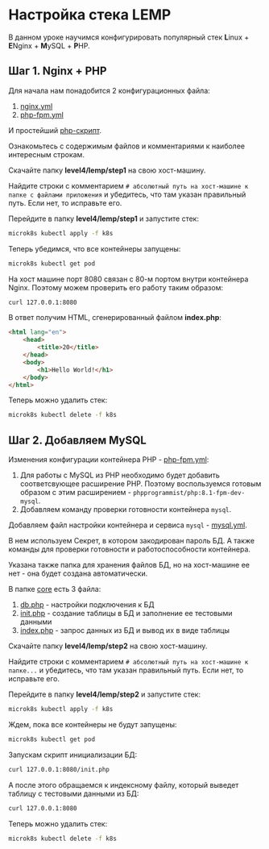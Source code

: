 # Настройка стека LEMP

В данном уроке научимся конфигурировать популярный стек **L**inux + **E**Nginx + **M**ySQL + **P**HP.

## Шаг 1. Nginx + PHP

Для начала нам понадобится 2 конфигурационных файла:
1) [nginx.yml](step1/k8s/nginx.yml)
2) [php-fpm.yml](step1/k8s/php-fpm.yml)

И простейший [php-скрипт](step1/core/index.php).

Ознакомьтесь с содержимым файлов и комментариями к наиболее интересным строкам.

Скачайте папку **level4/lemp/step1** на свою хост-машину.

Найдите строки с комментарием `# абсолютный путь на хост-машине к папке с файлами приложения` и убедитесь, что там указан правильный путь. Если нет, то исправьте его.

Перейдите в папку **level4/lemp/step1** и запустите стек:
```bash
microk8s kubectl apply -f k8s
```

Теперь убедимся, что все контейнеры запущены:
```bash
microk8s kubectl get pod
```

На хост машине порт 8080 связан с 80-м портом внутри контейнера Nginx. Поэтому можем проверить его работу таким образом:
```bash
curl 127.0.0.1:8080
```
В ответ получим HTML, сгенерированный файлом **index.php**:
```html
<html lang="en">
    <head>
        <title>20</title>
    </head>
    <body>
        <h1>Hello World!</h1>    
    </body>
</html>
```
Теперь можно удалить стек:
```bash
microk8s kubectl delete -f k8s
```

## Шаг 2. Добавляем MySQL

Изменения конфигурации контейнера PHP - [php-fpm.yml](step2/k8s/php-fpm.yml):

1) Для работы с MySQL из PHP необходимо будет добавить соответсвующее расширение PHP. Поэтому воспользуемся готовым образом с этим расширением - `phpprogrammist/php:8.1-fpm-dev-mysql`.
2) Добавляем команду проверки готовности контейнера `mysql`.

Добавляем файл настройки контейнера и сервиса `mysql` - [mysql.yml](step2/k8s/mysql.yml).

В нем используем Секрет, в котором закодирован пароль БД. А также команды для проверки готовности и работоспособности контейнера.

Указана также папка для хранения файлов БД, но на хост-машине ее нет - она будет создана автоматически.

В папке [core](step2/core) есть 3 файла:
1) [db.php](step2/core/db.php) - настройки подключения к БД
2) [init.php](step2/core/init.php) - создание таблицы в БД и заполнение ее тестовыми данными
3) [index.php](step2/core/index.php) - запрос данных из БД и вывод их в виде таблицы

Скачайте папку **level4/lemp/step2** на свою хост-машину.

Найдите строки с комментарием `# абсолютный путь на хост-машине к папке...` и убедитесь, что там указан правильный путь. Если нет, то исправьте его.

Перейдите в папку **level4/lemp/step2** и запустите стек:
```bash
microk8s kubectl apply -f k8s
```

Ждем, пока все контейнеры не будут запущены:
```bash
microk8s kubectl get pod
```

Запускам скрипт инициализации БД:
```bash
curl 127.0.0.1:8080/init.php
```

А после этого обращаемся к индексному файлу, который выведет таблицу с тестовыми данными из БД:
```bash
curl 127.0.0.1:8080
```

Теперь можно удалить стек:
```bash
microk8s kubectl delete -f k8s
```
